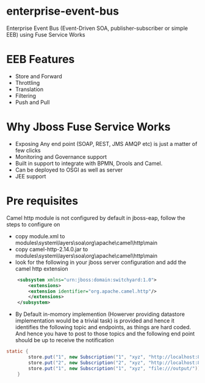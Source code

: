 # enterprise-event-bus
Enterprise Event Bus (Event-Driven SOA, publisher-subscriber or simple EEB) using Fuse Service Works

# EEB Features
* Store and Forward
* Throttling
* Translation
* Filtering
* Push and Pull


# Why Jboss Fuse Service Works
* Exposing Any end point (SOAP, REST, JMS AMQP etc) is just a matter of few clicks
* Monitoring and Governance support
* Built in support to integrate with BPMN, Drools and Camel.
* Can be deployed to OSGI as well as server
* JEE support

# Pre requisites
Camel http module is not configured by default in jboss-eap, follow the steps to configure on
* copy module.xml to modules\system\layers\soa\org\apache\camel\http\main
* copy camel-http-2.14.0.jar to modules\system\layers\soa\org\apache\camel\http\main
* look for the following in your jboss server configuration and add the camel http extension 

```xml
	<subsystem xmlns="urn:jboss:domain:switchyard:1.0">
		<extensions>
		<extension identifier="org.apache.camel.http"/>
		</extensions>
	</subsystem>
```
* By Default in-momory implemention (Howerver providing datastore implementation would be a trivial task) is provided and hence it identifies the following topic and endpoints, as things are hard coded. And hence you have to post to those topics and the following end point should be up to receive the notification

```java
static {
		store.put("1", new Subscription("1", "xyz", "http://localhost:8080/http-example/"));
		store.put("2", new Subscription("2", "xyz", "http://localhost:8080/http-example/"));
		store.put("1", new Subscription("1", "xyz", "file:///output/"));
	}
```